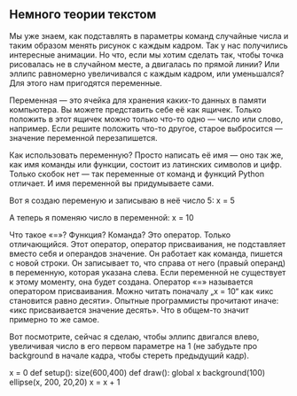 

## Немного теории текстом

Мы уже знаем, как подставлять в параметры команд случайные числа и таким образом менять рисунок с каждым кадром. Так у нас получились интересные анимации. Но что, если мы хотим сделать так, чтобы точка рисовалась не в случайном месте, а двигалась по прямой линии? Или эллипс равномерно увеличивался с каждым кадром, или уменьшался? Для этого нам пригодятся переменные.

Переменная — это ячейка для хранения каких-то данных в памяти компьютера. Вы можете представить себе её как ящичек. Только положить в этот ящичек можно только что-то одно — число или слово, например. Если решите положить что-то другое, старое выбросится — значение переменной перезапишется.

Как использовать переменную? Просто написать её имя — оно так же, как имя команды или функции, состоит из латинских символов и цифр. Только скобок нет — так переменные от команд и функций Python отличает. И имя переменной вы придумываете сами.

Вот я создаю переменую и записываю в неё число 5:
x = 5

А теперь я поменяю число в переменной:
x = 10

Что такое «=»? Функция? Команда? Это оператор. Только отличающийся. Этот оператор, оператор присваивания, не подставляет вместо себя и операндов значение. Он работает как команда, пишется с новой строки. Он записывает то, что справа от него (правый операнд) в переменную, которая указана слева. Если переменной не существует к этому моменту, она будет создана. Оператор «=» называется оператором присваивания. Можно читать поначалу „x = 10“ как «икс становится равно десяти». Опытные программисты прочитают иначе: «икс присваивается значение десять». Что в общем-то значит примерно то же самое. 

Вот посмотрите, сейчас я сделаю, чтобы эллипс двигался влево, увеличивая число в его первом параметре на 1 (не забудьте про background в начале кадра, чтобы стереть предыдущий кадр).


x = 0
def setup():
	size(600,400)
def draw():
	global x
	background(100)
	ellipse(x, 200, 20,20)
	x = x + 1

